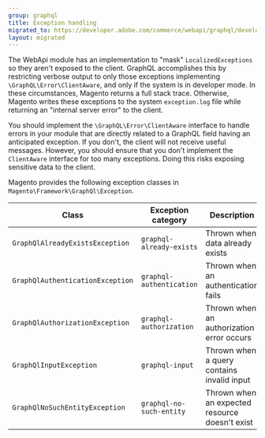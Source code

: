 ```yaml
---
group: graphql
title: Exception handling
migrated_to: https://developer.adobe.com/commerce/webapi/graphql/develop/exceptions/
layout: migrated
---
```


The WebApi module has an implementation to "mask" `LocalizedExceptions` so they aren't exposed to the client. GraphQL accomplishes this by restricting verbose output to only those exceptions implementing `\GraphQL\Error\ClientAware`, and only if the system is in developer mode. In these circumstances, Magento returns a full stack trace. Otherwise, Magento writes these exceptions to the system `exception.log` file while returning an "internal server error" to the client.

You should implement the `\GraphQL\Error\ClientAware` interface to handle errors in your module that are directly related to a GraphQL field having an anticipated exception. If you don't, the client will not receive useful messages. However, you should ensure that you don't implement the `ClientAware` interface for too many exceptions. Doing this risks exposing sensitive data to the client.

Magento provides the following exception classes in `Magento\Framework\GraphQl\Exception`.

Class | Exception category | Description
--- | --- | ---
`GraphQlAlreadyExistsException` | `graphql-already-exists` | Thrown when data already exists
`GraphQlAuthenticationException` | `graphql-authentication` | Thrown when an authentication fails
`GraphQlAuthorizationException` | `graphql-authorization` | Thrown when an authorization error occurs
`GraphQlInputException` | `graphql-input` | Thrown when a query contains invalid input
`GraphQlNoSuchEntityException` | `graphql-no-such-entity` | Thrown when an expected resource doesn't exist
